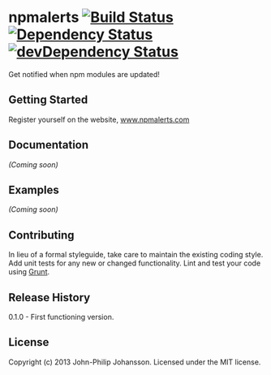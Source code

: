# npmalerts [![Build Status](https://secure.travis-ci.org/seriema/npmalerts.png?branch=master)](http://travis-ci.org/seriema/npmalerts) [![Dependency Status](https://david-dm.org/seriema/npmalerts.png)](https://david-dm.org/seriema/npmalerts) [![devDependency Status](https://david-dm.org/seriema/npmalerts/dev-status.png)](https://david-dm.org/seriema/npmalerts#info=devDependencies)

Get notified when npm modules are updated!

## Getting Started
Register yourself on the website, www.npmalerts.com

## Documentation
_(Coming soon)_

## Examples
_(Coming soon)_

## Contributing
In lieu of a formal styleguide, take care to maintain the existing coding style. Add unit tests for any new or changed functionality. Lint and test your code using [Grunt](http://gruntjs.com/).

## Release History
0.1.0 - First functioning version.

## License
Copyright (c) 2013 John-Philip Johansson. Licensed under the MIT license.
